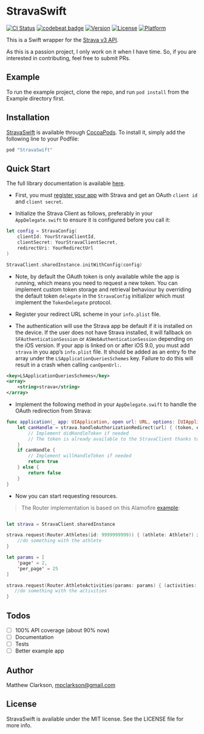 # StravaSwift

[![CI Status](http://img.shields.io/travis/mpclarkson/StravaSwift.svg?style=flat)](https://travis-ci.org/mpclarkson/StravaSwift)
[![codebeat badge](https://codebeat.co/badges/d58ef23f-b2c6-45df-83cb-35af96b6980d)](https://codebeat.co/projects/github-com-mpclarkson-stravaswift)
[![Version](https://img.shields.io/cocoapods/v/StravaSwift.svg?style=flat)](http://cocoapods.org/pods/StravaSwift)
[![License](https://img.shields.io/cocoapods/l/StravaSwift.svg?style=flat)](http://cocoapods.org/pods/StravaSwift)
[![Platform](https://img.shields.io/cocoapods/p/StravaSwift.svg?style=flat)](http://cocoapods.org/pods/StravaSwift)

This is a Swift wrapper for the [Strava v3 API](https://strava.github.io/api/).

As this is a passion project, I only work on it when I have time. So, if you are interested in contributing, feel free to submit PRs.

## Example

To run the example project, clone the repo, and run `pod install` from the Example directory first.

## Installation

[StravaSwift](https://github.com/mpclarkson/StravaSwift) is available through [CocoaPods](http://cocoapods.org). To install
it, simply add the following line to your Podfile:

```ruby
pod "StravaSwift"
```

## Quick Start

The full library documentation is available [here](http://cocoadocs.org/docsets/StravaSwift).

* First, you must [register your app](http://labs.strava.com/developers/) with Strava and get an OAuth `client id` and `client secret`.

* Initialize the Strava Client as follows, preferably in your `AppDelegate.swift` to ensure it is configured before you call it:

```swift
let config = StravaConfig(
    clientId: YourStravaClientId,
    clientSecret: YourStravaClientSecret,
    redirectUri: YourRedirectUrl
)

StravaClient.sharedInstance.initWithConfig(config)
```

* Note, by default the OAuth token is only available while the app is running, which means you need to request a new token. You can implement custom token storage and retrieval behaviour by overriding the default token `delegate` in the `StravaConfig` initializer which must implement the `TokenDelegate` protocol.

* Register your redirect URL scheme in your `info.plist` file.

* The authentication will use the Strava app be default if it is installed on the device. If the user does not have Strava installed, it will fallback on `SFAuthenticationSession` or `ASWebAuthenticationSession` depending on the iOS version. If your app is linked on or after iOS 9.0, you must add `strava` in you app’s `info.plist` file. It should be added as an entry fo the array under the `LSApplicationQueriesSchemes` key. Failure to do this will result in a crash when calling `canOpenUrl:`.

```xml
<key>LSApplicationQueriesSchemes</key>
<array>
    <string>strava</string>
</array>
```

* Implement the following method in your `AppDelegate.swift` to handle the OAuth redirection from Strava:

```swift
func application(_ app: UIApplication, open url: URL, options: [UIApplication.OpenURLOptionsKey : Any] = [:]) -> Bool {
    let canHandle = strava.handleAuthorizationRedirect(url) { (token, error) in
        // Implement didHandleToken if needed
        // The token is already available to the StravaClient thanks to the TokenDelegate
    }
    if canHandle {
        // Implement willHandleToken if needed
        return true
    } else {
        return false
    }
}
```

* Now you can start requesting resources. 

> The Router implementation is based on this
Alamofire [example](https://github.com/Alamofire/Alamofire#api-parameter-abstraction):

```swift

let strava = StravaClient.sharedInstance

strava.request(Router.Athletes(id: 9999999999)) { (athlete: Athlete?) in
    //do something with the athlete
}

let params = [
    'page' = 2,
    'per_page' = 25
]

strava.request(Router.AthleteActivities(params: params) { (activities: [Activity]?) in
   //do something with the activities
}
```

## Todos

- [ ] 100% API coverage (about 90% now)
- [ ] Documentation
- [ ] Tests
- [ ] Better example app

## Author

Matthew Clarkson, mpclarkson@gmail.com

## License

StravaSwift is available under the MIT license. See the LICENSE file for more info.
